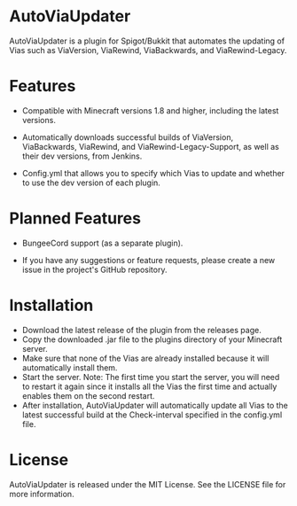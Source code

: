 # AutoViaUpdater
AutoViaUpdater is a plugin for Spigot/Bukkit that automates the updating of Vias such as ViaVersion, ViaRewind, ViaBackwards, and ViaRewind-Legacy.

# Features
- Compatible with Minecraft versions 1.8 and higher, including the latest versions.

- Automatically downloads successful builds of ViaVersion, ViaBackwards, ViaRewind, and ViaRewind-Legacy-Support, as well as their dev versions, from Jenkins.

- Config.yml that allows you to specify which Vias to update and whether to use the dev version of each plugin.

# Planned Features
- BungeeCord support (as a separate plugin).

- If you have any suggestions or feature requests, please create a new issue in the project's GitHub repository.

# Installation
- Download the latest release of the plugin from the releases page.
- Copy the downloaded .jar file to the plugins directory of your Minecraft server.
- Make sure that none of the Vias are already installed because it will automatically install them.
- Start the server. Note: The first time you start the server, you will need to restart it again since it installs all the Vias the first time and actually enables them on the second restart.
- After installation, AutoViaUpdater will automatically update all Vias to the latest successful build at the Check-interval specified in the config.yml file.

# License
AutoViaUpdater is released under the MIT License. See the LICENSE file for more information.
